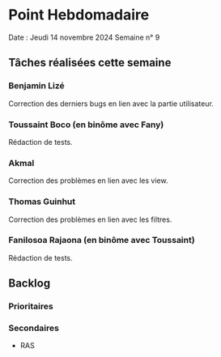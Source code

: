 # Point Hebdomadaire

Date : Jeudi 14 novembre 2024
Semaine n° 9

## Tâches réalisées cette semaine



### Benjamin Lizé 
Correction des derniers bugs en lien avec la partie utilisateur.

### Toussaint Boco (en binôme avec Fany)

Rédaction de tests.

### Akmal
Correction des problèmes en lien avec les view.

### Thomas Guinhut
Correction des problèmes en lien avec les filtres.


### Fanilosoa Rajaona (en binôme avec Toussaint)
Rédaction de tests.

## Backlog

### Prioritaires



### Secondaires

- RAS